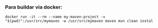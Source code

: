 ### Para buildar via docker:
    docker run -it --rm --name my-maven-project -v "$(pwd)":/usr/src/mymaven -w /usr/src/mymaven maven mvn clean instal